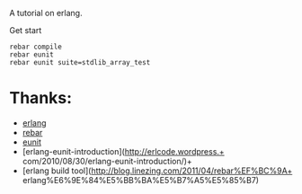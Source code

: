 A tutorial on erlang.

Get start

	rebar compile
	rebar eunit
	rebar eunit suite=stdlib_array_test

# Thanks:
 
+ [erlang](http://www.erlang.org/doc/index.html)
+ [rebar](http://github.com/basho/rebar)
+ [eunit](http://github.com/richcarl/eunit)
+ [erlang-eunit-introduction](http://erlcode.wordpress.+ com/2010/08/30/erlang-eunit-introduction/)+ 
+ [erlang build tool](http://blog.linezing.com/2011/04/rebar%EF%BC%9A+ erlang%E6%9E%84%E5%BB%BA%E5%B7%A5%E5%85%B7)